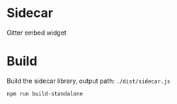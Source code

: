 # Sidecar

Gitter embed widget


# Build

Build the sidecar library, output path: `./dist/sidecar.js`

`npm run build-standalone`